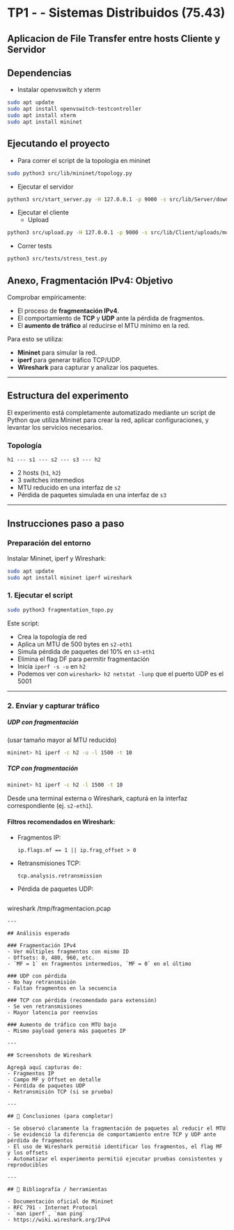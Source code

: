 # TP1 -  - Sistemas Distribuidos (75.43)

## Aplicacion de File Transfer entre hosts Cliente y Servidor

## Dependencias

- Instalar openvswitch y xterm
```sh
sudo apt update
sudo apt install openvswitch-testcontroller
sudo apt install xterm
sudo apt install mininet
```

## Ejecutando el proyecto

- Para correr el script de la topologia en mininet
```sh
sudo python3 src/lib/mininet/topology.py
```

- Ejecutar el servidor
```sh
python3 src/start_server.py -H 127.0.0.1 -p 9000 -s src/lib/Server/downloads
```

- Ejecutar el cliente
  - Upload
```sh
python3 src/upload.py -H 127.0.0.1 -p 9000 -s src/lib/Client/uploads/momo.jpeg -n copia4.jpeg -r stop_and_wait
```

- Correr tests
```sh
python3 src/tests/stress_test.py 
```

## Anexo, Fragmentación IPv4: Objetivo

Comprobar empíricamente:
- El proceso de **fragmentación IPv4**.
- El comportamiento de **TCP** y **UDP** ante la pérdida de fragmentos.
- El **aumento de tráfico** al reducirse el MTU mínimo en la red.

Para esto se utiliza:
- **Mininet** para simular la red.
- **iperf** para generar tráfico TCP/UDP.
- **Wireshark** para capturar y analizar los paquetes.

---

## Estructura del experimento

El experimento está completamente automatizado mediante un script de Python que utiliza Mininet para crear la red, aplicar configuraciones, y levantar los servicios necesarios.

### Topología

```
h1 --- s1 --- s2 --- s3 --- h2
```

- 2 hosts (`h1`, `h2`)
- 3 switches intermedios
- MTU reducido en una interfaz de `s2`
- Pérdida de paquetes simulada en una interfaz de `s3`

---

## Instrucciones paso a paso

### Preparación del entorno
Instalar Mininet, iperf y Wireshark:
```bash
sudo apt update
sudo apt install mininet iperf wireshark
```

### 1. Ejecutar el script

```bash
sudo python3 fragmentation_topo.py
```

Este script:
- Crea la topología de red
- Aplica un MTU de 500 bytes en `s2-eth1`
- Simula pérdida de paquetes del 10% en `s3-eth1`
- Elimina el flag DF para permitir fragmentación
- Inicia `iperf -s -u` en `h2`
- Podemos ver con `wireshark> h2 netstat -lunp` que el puerto UDP es el 5001

---

### 2. Enviar y capturar tráfico

##### UDP con fragmentación
(usar tamaño mayor al MTU reducido)
```bash
mininet> h1 iperf -c h2 -u -l 1500 -t 10
```
##### TCP con fragmentación
```bash
mininet> h1 iperf -c h2 -l 1500 -t 10
```


Desde una terminal externa o Wireshark, capturá en la interfaz correspondiente (ej. `s2-eth1`).


#### Filtros recomendados en Wireshark:
- Fragmentos IP:
  ```
  ip.flags.mf == 1 || ip.frag_offset > 0
  ```
- Retransmisiones TCP:
  ```
  tcp.analysis.retransmission
  ```

- Pérdida de paquetes UDP:
  ```
wireshark /tmp/fragmentacion.pcap
```
---

## Análisis esperado

### Fragmentación IPv4
- Ver múltiples fragmentos con mismo ID
- Offsets: 0, 480, 960, etc.
- `MF = 1` en fragmentos intermedios, `MF = 0` en el último

### UDP con pérdida
- No hay retransmisión
- Faltan fragmentos en la secuencia

### TCP con pérdida (recomendado para extensión)
- Se ven retransmisiones
- Mayor latencia por reenvíos

### Aumento de tráfico con MTU bajo
- Mismo payload genera más paquetes IP

---

## Screenshots de Wireshark

Agregá aquí capturas de:
- Fragmentos IP
- Campo MF y Offset en detalle
- Pérdida de paquetes UDP
- Retransmisión TCP (si se prueba)

---

## 🔹 Conclusiones (para completar)

- Se observó claramente la fragmentación de paquetes al reducir el MTU
- Se evidenció la diferencia de comportamiento entre TCP y UDP ante pérdida de fragmentos
- El uso de Wireshark permitió identificar los fragmentos, el flag MF y los offsets
- Automatizar el experimento permitió ejecutar pruebas consistentes y reproducibles

---

## 📖 Bibliografía / herramientas

- Documentación oficial de Mininet
- RFC 791 - Internet Protocol
- `man iperf`, `man ping`
- https://wiki.wireshark.org/IPv4
